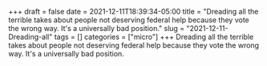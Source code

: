 +++draft = falsedate = 2021-12-11T18:39:34-05:00title = "Dreading all the terrible takes about people not deserving federal help because they vote the wrong way. It's a universally bad position."slug = "2021-12-11-Dreading-all"tags = []categories = ["micro"]+++Dreading all the terrible takes about people not deserving federal help because they vote the wrong way. It's a universally bad position.